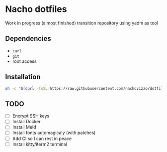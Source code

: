 # Nacho dotfiles

Work in progress (almost finished) transition repository using yadm as tool

## Dependencies

- `curl`
- `git`
- root access

## Installation

```sh
sh -c "$(curl -fsSL https://raw.githubusercontent.com/nachovizzo/dotfiles/main/.config/yadm/install.sh)" "" --decrypt
```

## TODO

- [ ] Encrypt SSH keys
- [ ] Install Docker
- [ ] Install Meld
- [ ] Install fonts automagicaly (with patches)
- [ ] Add CI so I can rest in peace
- [ ] Install kitty/iterm2 terminal
